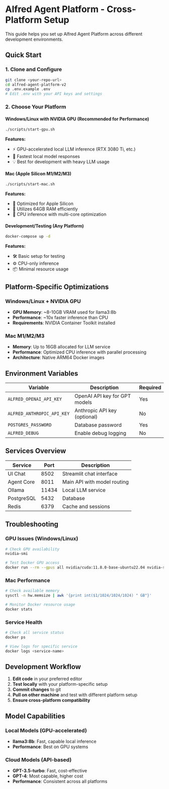 # Alfred Agent Platform - Cross-Platform Setup

This guide helps you set up Alfred Agent Platform across different development environments.

## Quick Start

### 1. Clone and Configure

```bash
git clone <your-repo-url>
cd alfred-agent-platform-v2
cp .env.example .env
# Edit .env with your API keys and settings
```

### 2. Choose Your Platform

#### Windows/Linux with NVIDIA GPU (Recommended for Performance)
```bash
./scripts/start-gpu.sh
```
**Features:**
- ⚡ GPU-accelerated local LLM inference (RTX 3080 Ti, etc.)
- 🚀 Fastest local model responses
- 💡 Best for development with heavy LLM usage

#### Mac (Apple Silicon M1/M2/M3)
```bash
./scripts/start-mac.sh
```
**Features:**
- 🍎 Optimized for Apple Silicon
- 💾 Utilizes 64GB RAM efficiently
- 🔄 CPU inference with multi-core optimization

#### Development/Testing (Any Platform)
```bash
docker-compose up -d
```
**Features:**
- 🛠️ Basic setup for testing
- ⚙️ CPU-only inference
- 📦 Minimal resource usage

## Platform-Specific Optimizations

### Windows/Linux + NVIDIA GPU
- **GPU Memory**: ~8-10GB VRAM used for llama3:8b
- **Performance**: ~10x faster inference than CPU
- **Requirements**: NVIDIA Container Toolkit installed

### Mac M1/M2/M3
- **Memory**: Up to 16GB allocated for LLM service
- **Performance**: Optimized CPU inference with parallel processing
- **Architecture**: Native ARM64 Docker images

## Environment Variables

| Variable | Description | Required |
|----------|-------------|----------|
| `ALFRED_OPENAI_API_KEY` | OpenAI API key for GPT models | Yes |
| `ALFRED_ANTHROPIC_API_KEY` | Anthropic API key (optional) | No |
| `POSTGRES_PASSWORD` | Database password | Yes |
| `ALFRED_DEBUG` | Enable debug logging | No |

## Services Overview

| Service | Port | Description |
|---------|------|-------------|
| UI Chat | 8502 | Streamlit chat interface |
| Agent Core | 8011 | Main API with model routing |
| Ollama | 11434 | Local LLM service |
| PostgreSQL | 5432 | Database |
| Redis | 6379 | Cache and sessions |

## Troubleshooting

### GPU Issues (Windows/Linux)
```bash
# Check GPU availability
nvidia-smi

# Test Docker GPU access
docker run --rm --gpus all nvidia/cuda:11.8.0-base-ubuntu22.04 nvidia-smi
```

### Mac Performance
```bash
# Check available memory
sysctl -n hw.memsize | awk '{print int($1/1024/1024/1024) " GB"}'

# Monitor Docker resource usage
docker stats
```

### Service Health
```bash
# Check all service status
docker ps

# View logs for specific service
docker logs <service-name>
```

## Development Workflow

1. **Edit code** in your preferred editor
2. **Test locally** with your platform-specific setup
3. **Commit changes** to git
4. **Pull on other machine** and test with different platform setup
5. **Ensure cross-platform compatibility**

## Model Capabilities

### Local Models (GPU-accelerated)
- **llama3:8b**: Fast, capable local inference
- **Performance**: Best on GPU systems

### Cloud Models (API-based)
- **GPT-3.5-turbo**: Fast, cost-effective
- **GPT-4**: Most capable, higher cost
- **Performance**: Consistent across all platforms